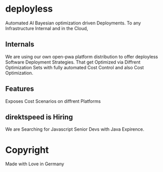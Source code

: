 # deployless
Automated AI Bayesian optimization driven Deployments. To any Infrastructure Internal and in the Cloud,

## Internals
We are using our own open-pwa platform distribution to offer deployless Software Deployment Strategies. That get Optimized via Diffrent Optimization Sets with fully automated Cost Control and also Cost Optimization.

## Features
Exposes Cost Scenarios on diffrent Platforms 

## direktspeed is Hiring
We are Searching for Javascript Senior Devs with Java Expirence.

# Copyright
Made with Love in Germany
